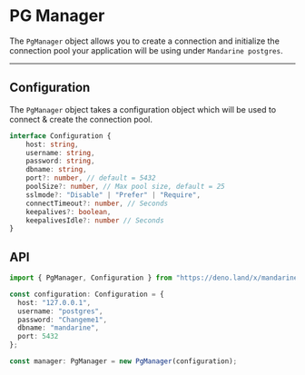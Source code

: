 # PG Manager
The `PgManager` object allows you to create a connection and initialize the connection pool your application will be using under `Mandarine postgres`.

-------

## Configuration
The `PgManager` object takes a configuration object which will be used to connect & create the connection pool.

```typescript
interface Configuration {
    host: string,
    username: string,
    password: string,
    dbname: string,
    port?: number, // default = 5432
    poolSize?: number, // Max pool size, default = 25
    sslmode?: "Disable" | "Prefer" | "Require",
    connectTimeout?: number, // Seconds
    keepalives?: boolean,
    keepalivesIdle?: number // Seconds
}
```

## API

```typescript
import { PgManager, Configuration } from "https://deno.land/x/mandarine_postgres@v2.3.0/ts-src/mod.ts";

const configuration: Configuration = {
  host: "127.0.0.1",
  username: "postgres",
  password: "Changeme1",
  dbname: "mandarine",
  port: 5432
};

const manager: PgManager = new PgManager(configuration);
```
